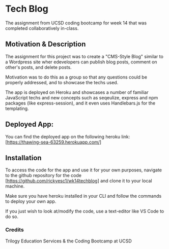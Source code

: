 # Tech Blog

The assignment from UCSD coding bootcamp for week 14 that was completed collaboratively in-class.

## Motivation & Description

The assignment for this project was to create a "CMS-Style Blog" similar to a Wordpress site wher edevelopers can publish blog posts, comment on other's posts, and delete posts. 

Motivation was to do this as a group so that any questions could be properly addressed, and to showcase the techs used.  

The app is deployed on Heroku and showcases a number of familiar JavaScript techs and new concepts such as seqeulize, express and npm packages (like express-session), and it even uses Handlebars.js for the templating.

## Deployed App:

You can find the deployed app on the following heroku link: [https://thawing-sea-63259.herokuapp.com/]

## Installation

To access the code for the app and use it for your own purposes, navigate to the github repository for the code [https://github.com/rickyesc1/wk14techblog] and clone it to your local machine.

Make sure you have heroku installed in your CLI and follow the commands to deploy your own app.

If you just wish to look at/modify the code, use a text-editor like VS Code to do so. 

### Credits

Trilogy Education Services & the Coding Bootcamp at UCSD

